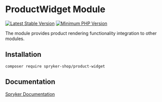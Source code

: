 # ProductWidget Module
[![Latest Stable Version](https://poser.pugx.org/spryker-shop/product-widget/v/stable.svg)](https://packagist.org/packages/spryker-shop/product-widget)
[![Minimum PHP Version](https://img.shields.io/badge/php-%3E%3D%208.3-8892BF.svg)](https://php.net/)

The module provides product rendering functionality integration to other modules.

## Installation

```
composer require spryker-shop/product-widget
```

## Documentation

[Spryker Documentation](https://docs.spryker.com)
